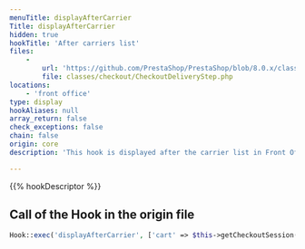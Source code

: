 ```yaml
---
menuTitle: displayAfterCarrier
Title: displayAfterCarrier
hidden: true
hookTitle: 'After carriers list'
files:
    -
        url: 'https://github.com/PrestaShop/PrestaShop/blob/8.0.x/classes/checkout/CheckoutDeliveryStep.php'
        file: classes/checkout/CheckoutDeliveryStep.php
locations:
    - 'front office'
type: display
hookAliases: null
array_return: false
check_exceptions: false
chain: false
origin: core
description: 'This hook is displayed after the carrier list in Front Office'

---
```


{{% hookDescriptor %}}

## Call of the Hook in the origin file

```php
Hook::exec('displayAfterCarrier', ['cart' => $this->getCheckoutSession()->getCart()])
```
